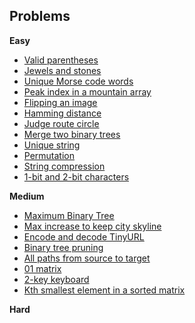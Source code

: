 Problems
--------
**Easy**
- [Valid parentheses](parentheses)
- [Jewels and stones](jewels)
- [Unique Morse code words](morse)
- [Peak index in a mountain array](mountainpeak)
- [Flipping an image](flippingimage)
- [Hamming distance](hammingdistance)
- [Judge route circle](routecircle)
- [Merge two binary trees](mergetrees)
- [Unique string](uniquestring)
- [Permutation](permutation)
- [String compression](stringcompression)
- [1-bit and 2-bit characters](onebitcharacters)

**Medium**
- [Maximum Binary Tree](maxbinarytree)
- [Max increase to keep city skyline](skyline)
- [Encode and decode TinyURL](tinyurl)
- [Binary tree pruning](binarytreepruning)
- [All paths from source to target](allpaths)
- [01 matrix](matrixnearestdistance)
- [2-key keyboard](twokeys)
- [Kth smallest element in a sorted matrix](sortedmatrix)

**Hard**